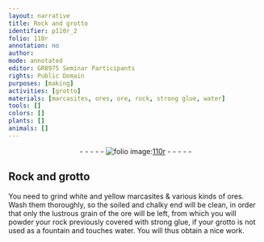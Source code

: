 ```yaml
---
layout: narrative
title: Rock and grotto
identifier: p110r_2
folio: 110r
annotation: no
author:
mode: annotated
editor: GR8975 Seminar Participants
rights: Public Domain
purposes: [making]
activities: [grotto]
materials: [marcasites, ores, ore, rock, strong glue, water]
tools: []
colors: []
plants: []
animals: []
---
```


 <div class="folio" align="center">- - - - - <a href="http://gallica.bnf.fr/ark:/12148/btv1b10500001g/f225.image" target="_blank"><img src="https://cu-mkp.github.io/GR8975-edition/assets/photo-icon.png" alt="folio image: " style="display:inline-block; margin-bottom:-3px;"/>110r</a> - - - - - </div>  <span class="activity"></span> 

## Rock and grotto

 
You need to grind white and yellow <span class="material">marcasites</span> & various kinds of <span class="material">ores</span>. Wash them thoroughly, so the soiled and chalky end will be clean, in order that only the lustrous grain of the <span class="material">ore</span> will be left, from which you will powder your <span class="material">rock</span> previously covered with <span class="material">strong glue</span>, if your grotto is not used as a fountain and touches <span class="material">water</span>. You will thus obtain a nice work.
 
